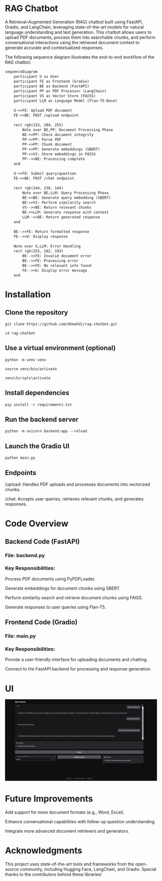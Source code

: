 # RAG Chatbot

A Retrieval-Augmented Generation (RAG) chatbot built using FastAPI, Gradio, and LangChain, leveraging state-of-the-art models for natural language understanding and text generation. This chatbot allows users to upload PDF documents, process them into searchable chunks, and perform conversational interactions using the retrieved document context to generate accurate and contextualized responses.

The following sequence diagram illustrates the end-to-end workflow of the RAG chatbot.

```mermaid
sequenceDiagram
    participant U as User
    participant FE as Frontend (Gradio)
    participant BE as Backend (FastAPI)
    participant PP as PDF Processor (LangChain)
    participant VS as Vector Store (FAISS)
    participant LLM as Language Model (Flan-T5-Base)

    U->>FE: Upload PDF document
    FE->>BE: POST /upload endpoint
    
    rect rgb(153, 204, 255)
        Note over BE,PP: Document Processing Phase
        BE->>PP: Check document integrity
        PP->>PP: Parse PDF
        PP->>PP: Chunk document
        PP->>PP: Generate embeddings (SBERT)
        PP->>VS: Store embeddings in FAISS
        PP-->>BE: Processing complete
    end

    U->>FE: Submit query/question
    FE->>BE: POST /chat endpoint
    
    rect rgb(144, 238, 144)
        Note over BE,LLM: Query Processing Phase
        BE->>BE: Generate query embedding (SBERT)
        BE->>VS: Perform similarity search
        VS-->>BE: Return relevant chunks
        BE->>LLM: Generate response with context
        LLM-->>BE: Return generated response
    end
    
    BE-->>FE: Return formatted response
    FE-->>U: Display response

    Note over U,LLM: Error Handling
    rect rgb(255, 182, 193)
        BE-->>FE: Invalid document error
        BE-->>FE: Processing error
        BE-->>FE: No relevant info found
        FE-->>U: Display error message
    end
```

# Installation

## Clone the repository

```Terminal
git clone https://github.com/dhmahdi/rag-chatbot.git
```
```Terminal
cd rag-chatbot
```

## Use a virtual environment (optional)

```Terminal
python -m venv venv
```

```MacOS / Linux
source venv/bin/activate
```

```Windows
venv\Scripts\activate
```

## Install dependencies

```Terminal
pip install -r requirements.txt
```

## Run the backend server
```Terminal
python -m uvicorn backend:app --reload
```

## Launch the Gradio UI

```Terminal
python main.py
```

## Endpoints

/upload: Handles PDF uploads and processes documents into vectorized chunks.

/chat: Accepts user queries, retrieves relevant chunks, and generates responses.


# Code Overview

## Backend Code (FastAPI)

### File: backend.py

### Key Responsibilities:

Process PDF documents using PyPDFLoader.

Generate embeddings for document chunks using SBERT.

Perform similarity search and retrieve document chunks using FAISS.

Generate responses to user queries using Flan-T5.

## Frontend Code (Gradio)

### File: main.py

### Key Responsibilities:

Provide a user-friendly interface for uploading documents and chatting.

Connect to the FastAPI backend for processing and response generation.

# UI

<div align="center">
  <img src="UI.png" alt="Chatbot's UI">
</div>

# Future Improvements

Add support for more document formats (e.g., Word, Excel).

Enhance conversational capabilities with follow-up question understanding.

Integrate more advanced document retrievers and generators.

# Acknowledgments

This project uses state-of-the-art tools and frameworks from the open-source community, including Hugging Face, LangChain, and Gradio. Special thanks to the contributors behind these libraries!